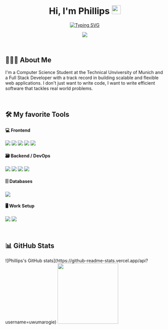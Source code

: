 <h1 align="center"> 
  Hi, I'm Phillips 
    <img src="https://media.giphy.com/media/hvRJCLFzcasrR4ia7z/giphy.gif" width="28px" height="28px">
</h1>


<p align="center">
<a href="https://git.io/typing-svg">
  <img src="https://readme-typing-svg.herokuapp.com?font=Roboto&size=32&duration=4000&pause=1000&color=00BCD4&center=true&vCenter=true&width=440&lines=I'm+a+Full+Stack+Developer;I+make+ideas+come+to+life" alt="Typing SVG" />
  </a>
</p>

<p align="center">
	<a href="https://www.linkedin.com/in/phillips-uwumarogie-80b56ab1/">
		<img src="https://img.shields.io/badge/LinkedIn-0077B5?style=for-the-badge&logo=linkedin&logoColor=white"/>
	</a>
</p>
<br />


## 🧑🏻‍💻 About Me


I'm a Computer Science Student at the Technical Unviversity of Munich and a Full Stack Developer with a track record in building scalable and flexible web applications.
I don't just want to write code, I want to write efficient software that tackles real world problems. 

<br />

## 🛠️ My favorite Tools


<h4>💻 Frontend</h3>
<p>
	<img src="https://img.shields.io/badge/React-20232A?style=for-the-badge&logo=react&logoColor=61DAFB"/>
	<img src="https://img.shields.io/badge/Tailwind CSS-E34F26?style=for-the-badge&logo=Tailwind CSS&logoColor=#06B6D4"/>
	<img src="https://img.shields.io/badge/CSS3-1572B6?style=for-the-badge&logo=css3&logoColor=#1572B6"/>
	<img src="https://img.shields.io/badge/Next Js-007FFF?style=for-the-badge&logo=next.js&logoColor=#000000"/>
		<img src="https://img.shields.io/badge/Remix-000000?style=for-the-badge&logo=remix&logoColor="white"/>
</p>

<h4>🗃 Backend / DevOps</h3>
<p>
	<img src="https://img.shields.io/badge/TypeScript-007ACC?style=for-the-badge&logo=typescript&logoColor=white"/>
	<img src="https://img.shields.io/badge/Python-FFD43B?style=for-the-badge&logo=python&logoColor=blue"/>
	<img src="https://img.shields.io/badge/Javascript-F7DF1E?&style=for-the-badge&logo=javascript&logoColor=white"/>
 		<img src="https://img.shields.io/badge/Docker-2CA5E0?style=for-the-badge&logo=docker&logoColor=white"/>
</p>

<h4>🗄 Databases</h3>
<p>
	<img src="https://img.shields.io/badge/PostgreSQL-316192?style=for-the-badge&logo=postgresql&logoColor=white"/>
</p>

<h4>🖥 Work Setup</h3>
<p>
	<img src="https://img.shields.io/badge/GIT-E44C30?style=for-the-badge&logo=git&logoColor=white">
 	<img src="https://img.shields.io/badge/WebStorm-316192?style=for-the-badge&logo=webstorm&logoColor=white"/>
</p>
<br />

## 📊 GitHub Stats

<p>
	![Phillips's GitHub stats](https://github-readme-stats.vercel.app/api?username=uwumarogie)
	<img src="https://github-readme-stats.vercel.app/api/top-langs/?username=uwumarogie&layout=compact&theme=react" height="192px">
</p>
